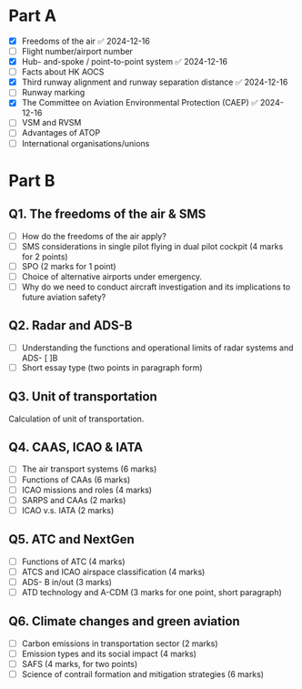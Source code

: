 # Part A
- [x] Freedoms of the air ✅ 2024-12-16
- [ ] Flight number/airport number
- [x] Hub- and-spoke / point-to-point system ✅ 2024-12-16
- [ ] Facts about HK AOCS
- [x] Third runway alignment and runway separation distance ✅ 2024-12-16
- [ ] Runway marking
- [x] The Committee on Aviation Environmental Protection (CAEP) ✅ 2024-12-16
- [ ] VSM and RVSM
- [ ] Advantages of ATOP
- [ ] International organisations/unions

# Part B
## Q1. The freedoms of the air & SMS
- [ ] How do the freedoms of the air apply?
- [ ] SMS considerations in single pilot flying in dual pilot cockpit (4 marks for 2 points)
- [ ] SPO (2 marks for 1 point)
- [ ] Choice of alternative airports under emergency.
- [ ] Why do we need to conduct aircraft investigation and its implications to future aviation safety?
## Q2. Radar and ADS-B
- [ ] Understanding the functions and operational limits of radar systems and ADS- [ ]B
- [ ] Short essay type (two points in paragraph form)
## Q3. Unit of transportation

Calculation of unit of transportation.
## Q4. CAAS, ICAO & IATA
- [ ] The air transport systems (6 marks)
- [ ] Functions of CAAs (6 marks)
- [ ] ICAO missions and roles (4 marks)
- [ ] SARPS and CAAs (2 marks)
- [ ] ICAO v.s. IATA (2 marks)
## Q5. ATC and NextGen
- [ ] Functions of ATC (4 marks)
- [ ] ATCS and ICAO airspace classification (4 marks)
- [ ] ADS- B in/out (3 marks)
- [ ] ATD technology and A-CDM (3 marks for one point, short paragraph)
## Q6. Climate changes and green aviation
- [ ] Carbon emissions in transportation sector (2 marks)
- [ ] Emission types and its social impact (4 marks)
- [ ] SAFS (4 marks, for two points)
- [ ] Science of contrail formation and mitigation strategies (6 marks)